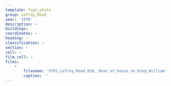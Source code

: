 ```yaml
---
template: fsps_photo
group: Lefroy_Road
year: '1978'
description: ~
buildings:
coordinates: ~
heading: ~
classification: ~
section: ~
cell: ~
film_roll: ~
files:
    -
        filename: 'FSPS_Lefroy_Road_039,_Rear_of_house_on_King_William_St,_17-13-F,_1978.png'
        caption: ''
---
```

